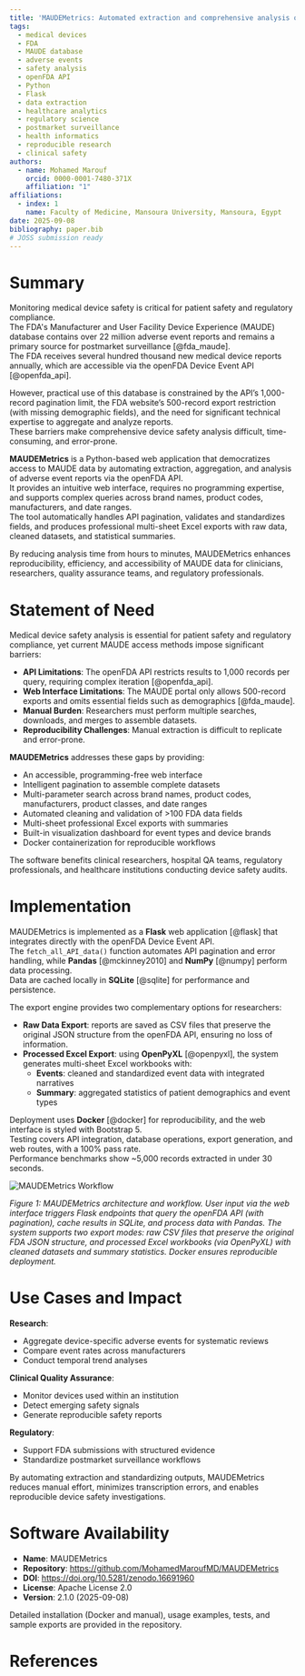 ```yaml
---
title: 'MAUDEMetrics: Automated extraction and comprehensive analysis of FDA MAUDE device safety data'
tags:
  - medical devices
  - FDA
  - MAUDE database
  - adverse events
  - safety analysis
  - openFDA API
  - Python
  - Flask
  - data extraction
  - healthcare analytics
  - regulatory science
  - postmarket surveillance
  - health informatics
  - reproducible research
  - clinical safety
authors:
  - name: Mohamed Marouf
    orcid: 0000-0001-7480-371X
    affiliation: "1"
affiliations:
  - index: 1
    name: Faculty of Medicine, Mansoura University, Mansoura, Egypt
date: 2025-09-08
bibliography: paper.bib
# JOSS submission ready
---
```


# Summary

Monitoring medical device safety is critical for patient safety and regulatory compliance.  
The FDA's Manufacturer and User Facility Device Experience (MAUDE) database contains over 22 million adverse event reports and remains a primary source for postmarket surveillance [@fda_maude].  
The FDA receives several hundred thousand new medical device reports annually, which are accessible via the openFDA Device Event API [@openfda_api].  

However, practical use of this database is constrained by the API’s 1,000-record pagination limit, the FDA website’s 500-record export restriction (with missing demographic fields), and the need for significant technical expertise to aggregate and analyze reports.  
These barriers make comprehensive device safety analysis difficult, time-consuming, and error-prone.  

**MAUDEMetrics** is a Python-based web application that democratizes access to MAUDE data by automating extraction, aggregation, and analysis of adverse event reports via the openFDA API.  
It provides an intuitive web interface, requires no programming expertise, and supports complex queries across brand names, product codes, manufacturers, and date ranges.  
The tool automatically handles API pagination, validates and standardizes fields, and produces professional multi-sheet Excel exports with raw data, cleaned datasets, and statistical summaries.  

By reducing analysis time from hours to minutes, MAUDEMetrics enhances reproducibility, efficiency, and accessibility of MAUDE data for clinicians, researchers, quality assurance teams, and regulatory professionals.

# Statement of Need

Medical device safety analysis is essential for patient safety and regulatory compliance, yet current MAUDE access methods impose significant barriers:

- **API Limitations**: The openFDA API restricts results to 1,000 records per query, requiring complex iteration [@openfda_api].  
- **Web Interface Limitations**: The MAUDE portal only allows 500-record exports and omits essential fields such as demographics [@fda_maude].  
- **Manual Burden**: Researchers must perform multiple searches, downloads, and merges to assemble datasets.  
- **Reproducibility Challenges**: Manual extraction is difficult to replicate and error-prone.    

**MAUDEMetrics** addresses these gaps by providing:  

- An accessible, programming-free web interface  
- Intelligent pagination to assemble complete datasets  
- Multi-parameter search across brand names, product codes, manufacturers, product classes, and date ranges
- Automated cleaning and validation of >100 FDA data fields  
- Multi-sheet professional Excel exports with summaries  
- Built-in visualization dashboard for event types and device brands 
- Docker containerization for reproducible workflows  

The software benefits clinical researchers, hospital QA teams, regulatory professionals, and healthcare institutions conducting device safety audits.

# Implementation

MAUDEMetrics is implemented as a **Flask** web application [@flask] that integrates directly with the openFDA Device Event API.  
The `fetch_all_API_data()` function automates API pagination and error handling, while **Pandas** [@mckinney2010] and **NumPy** [@numpy] perform data processing.  
Data are cached locally in **SQLite** [@sqlite] for performance and persistence.  

The export engine provides two complementary options for researchers:  

- **Raw Data Export**: reports are saved as CSV files that preserve the original JSON structure from the openFDA API, ensuring no loss of information.  
- **Processed Excel Export**: using **OpenPyXL** [@openpyxl], the system generates multi-sheet Excel workbooks with:  
  - **Events**: cleaned and standardized event data with integrated narratives  
  - **Summary**: aggregated statistics of patient demographics and event types

Deployment uses **Docker** [@docker] for reproducibility, and the web interface is styled with Bootstrap 5.  
Testing covers API integration, database operations, export generation, and web routes, with a 100% pass rate.  
Performance benchmarks show ~5,000 records extracted in under 30 seconds.

![MAUDEMetrics Workflow](MAUDEMetrics_Workflow.png)

*Figure 1: MAUDEMetrics architecture and workflow. User input via the web interface triggers Flask endpoints that query the openFDA API (with pagination), cache results in SQLite, and process data with Pandas. The system supports two export modes: raw CSV files that preserve the original FDA JSON structure, and processed Excel workbooks (via OpenPyXL) with cleaned datasets and summary statistics. Docker ensures reproducible deployment.*

# Use Cases and Impact

**Research**:  
- Aggregate device-specific adverse events for systematic reviews  
- Compare event rates across manufacturers  
- Conduct temporal trend analyses  

**Clinical Quality Assurance**:  
- Monitor devices used within an institution  
- Detect emerging safety signals  
- Generate reproducible safety reports  

**Regulatory**:  
- Support FDA submissions with structured evidence  
- Standardize postmarket surveillance workflows  

By automating extraction and standardizing outputs, MAUDEMetrics reduces manual effort, minimizes transcription errors, and enables reproducible device safety investigations.

# Software Availability

- **Name**: MAUDEMetrics  
- **Repository**: <https://github.com/MohamedMaroufMD/MAUDEMetrics>  
- **DOI**: <https://doi.org/10.5281/zenodo.16691960>  
- **License**: Apache License 2.0  
- **Version**: 2.1.0 (2025-09-08)  

Detailed installation (Docker and manual), usage examples, tests, and sample exports are provided in the repository.

# References